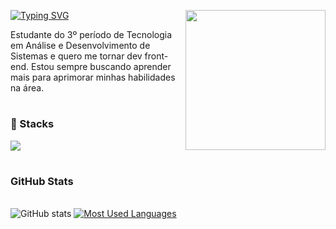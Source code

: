 <a href="https://git.io/typing-svg"><img src="https://readme-typing-svg.demolab.com?font=Fira+Code&pause=1000&color=FF5656&repeat=false&width=435&lines=Ol%C3%A1%2C+mundo!+Me+chamo+Alana!+%E2%8B%86%E2%AD%92%CB%9A.%E2%8B%86" alt="Typing SVG" /></a>
<img align="right" width="224" src="https://user-images.githubusercontent.com/74038190/226127923-0e8b7792-7b3c-462b-951b-63c96ba1a5af.gif" >

<p> 
  Estudante do 3º período de Tecnologia em Análise e Desenvolvimento de Sistemas e quero me tornar dev front-end. 
  Estou sempre buscando aprender mais para aprimorar minhas habilidades na área.
</p>

#



<h3>🚀 Stacks</h3>
<p>
    <img src="https://skillicons.dev/icons?i=html,css,javascript,typescript,react,tailwindcss,mysql" />
</p>

#

<div>
  <h3>GitHub Stats</h3>
 <br>
  <img src="https://github-readme-stats-git-masterrstaa-rickstaa.vercel.app/api?username=alanakov&hide_title=true&show_icons=true&include_all_commits=false&count_private=true&line_height=25&hide=issues&bg_color=0D1117&title_color=FF5656FF&text_color=FFF&border_radius=3&border_color=FF5656FF&icon_color=FF5656FF&theme=jolly" alt="GitHub stats">

  <a href="https://github.com/mari4souza/github-readme-stats">
    <img src="https://github-readme-stats-git-masterrstaa-rickstaa.vercel.app/api/top-langs/?username=alanakov&line_height=10&card_width=290&layout=compact&hide_title=false&count_private=true&langs_count=4&show_icons=true&title_color=FF5656FF&hide=html,scss,less&bg_color=0D1117&text_color=8B8B8B&border_radius=3&border_color=FF5656FF&count_private=true" alt="Most Used Languages">
  </a>
</div>
